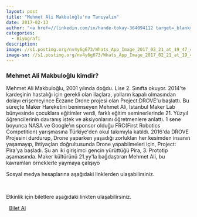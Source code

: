 ```yaml
---
layout: post
title: "Mehmet Ali Makbuloğlu'nu Tanıyalım"
date: 2017-02-13
author: "<a href=//linkedin.com/in/hande-tokay-364094112 target=_blank>Hande Tokay</a>"
categories:
  - Biyografi
description:
image: //s1.postimg.org/nv4y6g673/Whats_App_Image_2017_02_21_at_19_47_46.jpg
image-sm: //s1.postimg.org/nv4y6g673/Whats_App_Image_2017_02_21_at_19_47_46.jpg
---
```

### Mehmet Ali Makbuloğlu kimdir?

Mehmet Ali Makbuloğlu, 2001 yılında doğdu. Lise 2. Sınıfta okuyor. 2014'te kardeşinin hastalığı için gerekli olan ilaçlara, yolların kapalı olmasından dolayı erişemeyince Eczane Drone projesi olan Project:DROVE'u başlattı. Bu süreçte Maker Hareketini benimseyen Mehmet Ali, Istanbul Maker Lab bünyesinde çocuklara eğitimler verdi, farklı eğitim seminerlerinde 21. Yüzyıl öğrencilerinin davranış istek ve aksiyonlarını öğretmenlere anlattı. 1 sene boyunca NASA ve Google'ın sponsor olduğu FRC(First Robotics Competition) yarışmasına Türkiye'den okul takımıyla katıldı. 2016'da DROVE Projesini durdurup, Drone yaparken yaşadığı zorlukları her kesimden insanın yaşamayıp, ihtiyaçları doğrultusunda Drone yapabilmeleri için, Project: Pira'ya başladı. Şu an iki girişimci gencin yürüttüğü Pira, 3. Prototip aşamasında. Maker kültürünü 21.yy'la bağdaştıran Mehmet Ali, bu kavramları örneklerle yaymaya çalışıyo

Sosyal medya hesaplarına aşağıdaki linklerden ulaşabilirsiniz.

<a class="fa fa-lg fa-twitter"
href="//twitter.com/malim1238?lang=en" target="_blank" ></a>
&nbsp;
<a class="fa fa-lg fa-instagram"
href="//www.instagram.com/malim1238/?hl=en" target="_blank" ></a>

Etkinlik için biletlere aşağıdaki linkten ulaşabilirsiniz.

<i class="fa fa-lg fa-ticket" aria-hidden="true"></i>&nbsp; [Bilet Al](https://www.biletino.com/event/eventdetail/3262)

